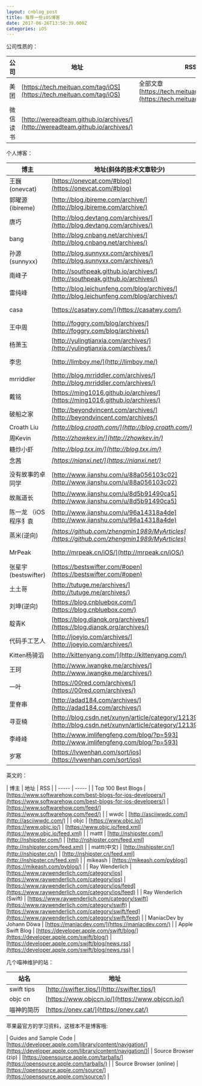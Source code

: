 ```yaml
---
layout: cnblog_post
title: 推荐一些iOS博客
date: 2017-06-26T13:50:39.000Z
categories: iOS
---
```


公司性质的：

| 公司 | 地址 | RSS |
| ----- | ----- | ----- |
| 美团 | [https://tech.meituan.com/tag/iOS](https://tech.meituan.com/tag/iOS) | 全部文章[https://tech.meituan.com/atom.xml](https://tech.meituan.com/atom.xml) |
| 微信读书 | [http://wereadteam.github.io/archives/](http://wereadteam.github.io/archives/) |

<!--
<table>
  <tr>
    <th>公司</th><th>地址</th><th>RSS</th>
  </tr>
  <tr>
    <td>美团</td>
    <td><a href="https://tech.meituan.com/tag/iOS">https://tech.meituan.com/tag/iOS</a></td>
    <td>全部文章<a href="https://tech.meituan.com/atom.xml">https://tech.meituan.com/atom.xml</a></td>
  </tr>
  <tr>
    <td colspan="3">以下为国外公司，不是纯技术博客，主要是和公司产品相关</td>
  </tr>
  <tr>
    <td>Facebook</td>
    <td><a href="https://code.facebook.com/ios/">https://code.facebook.com/ios/</a></td>
    <td></td>
  </tr>
  <tr>
    <td>Netflix</td>
    <td><a href="https://medium.com/tag/ios">https://medium.com/tag/ios</a></td>
    <td></td>
  </tr>
  <tr>
    <td>BuzzFeed</td>
    <td><a href="https://www.buzzfeed.com/techblog/ios">https://www.buzzfeed.com/techblog/ios</a></td>
    <td></td>
  </tr>
  <tr>
    <td>Instagram</td>
    <td><a href="https://engineering.instagram.com/tagged/ios">https://engineering.instagram.com/tagged/ios</a></td>
    <td></td>
  </tr>
  <tr>
    <td>Airbnb</td>
    <td><a href="https://medium.com/airbnb-engineering/tagged/mobile">https://medium.com/airbnb-engineering/tagged/mobile</a></td>
    <td></td>
  </tr>
  <tr>
    <td>Uber</td>
    <td><a href="https://eng.uber.com/category/mobile/">https://eng.uber.com/category/mobile/</a></td>
    <td></td>
  </tr>
</table>
-->

个人博客：

| 博主 | 地址(斜体的技术文章较少)| RSS |
| ----- | ----- | ----- |
| 王巍(onevcat) | [https://onevcat.com/#blog](https://onevcat.com/#blog) | [https://onevcat.com/feed.xml](https://onevcat.com/feed.xml) |
| 郭曜源(ibireme) | [http://blog.ibireme.com/archive/](http://blog.ibireme.com/archive/) | [http://blog.ibireme.com/feed/](http://blog.ibireme.com/feed/) |
| 唐巧 | [http://blog.devtang.com/archives/](http://blog.devtang.com/archives/) | [http://blog.devtang.com/atom.xml](http://blog.devtang.com/atom.xml) |
| bang | [http://blog.cnbang.net/archives/](http://blog.cnbang.net/archives/) | [http://blog.cnbang.net/feed/](http://blog.cnbang.net/feed/) |
| 孙源(sunnyxx) | [http://blog.sunnyxx.com/archives/](http://blog.sunnyxx.com/archives/) | [http://blog.sunnyxx.com/atom.xml](http://blog.sunnyxx.com/atom.xml) |
| 南峰子 | [http://southpeak.github.io/archives/](http://southpeak.github.io/archives/) |
| 雷纯峰 | [http://blog.leichunfeng.com/blog/archives/](http://blog.leichunfeng.com/blog/archives/) | [http://blog.leichunfeng.com/atom.xml](http://blog.leichunfeng.com/atom.xml) |
| casa | [https://casatwy.com/](https://casatwy.com/) | [https://casatwy.com/feeds/all.atom.xml](https://casatwy.com/feeds/all.atom.xml) |
| 王中周 | [http://foggry.com/blog/archives/](http://foggry.com/blog/archives/) | [http://foggry.com/atom.xml](http://foggry.com/atom.xml) |
| 杨萧玉 | [http://yulingtianxia.com/archives/](http://yulingtianxia.com/archives/) | [http://yulingtianxia.com/atom.xml](http://yulingtianxia.com/atom.xml) |
| 李忠 | [http://limboy.me/](http://limboy.me/) | [http://limboy.me/atom.xml](http://limboy.me/atom.xml) |
| mrriddler | [http://blog.mrriddler.com/archives/](http://blog.mrriddler.com/archives/) | [http://blog.mrriddler.com/atom.xml](http://blog.mrriddler.com/atom.xml) |
| 戴铭 | [https://ming1016.github.io/archives/](https://ming1016.github.io/archives/) | [https://ming1016.github.io/atom.xml](https://ming1016.github.io/atom.xml) |
| 破船之家 | [http://beyondvincent.com/archives/](http://beyondvincent.com/archives/) | [http://beyondvincent.com/atom.xml](http://beyondvincent.com/atom.xml) |
| Croath Liu | *[http://blog.croath.com/](http://blog.croath.com/)* |
| 周Kevin | *[http://zhowkev.in/](http://zhowkev.in/)* |
| 糖炒小虾 | *[http://blog.txx.im/](http://blog.txx.im/)* |
| 念茜 | *[https://nianxi.net/](https://nianxi.net/)* |
| | []() |
| 没有故事的卓同学 | [http://www.jianshu.com/u/88a056103c02](http://www.jianshu.com/u/88a056103c02) |
| 故胤道长 | [http://www.jianshu.com/u/8d5b91490ca5](http://www.jianshu.com/u/8d5b91490ca5) |
| 陈一龙 （iOS程序犭袁 | [http://www.jianshu.com/u/96a14318a4de](http://www.jianshu.com/u/96a14318a4de) |
| 蒸米(逆向) | *[https://github.com/zhengmin1989/MyArticles](https://github.com/zhengmin1989/MyArticles)* |
| MrPeak | [http://mrpeak.cn/iOS/](http://mrpeak.cn/iOS/) | [http://mrpeak.cn/feed.xml](http://mrpeak.cn/feed.xml) |
| 张星宇(bestswifter) | [https://bestswifter.com/#open](https://bestswifter.com/#open) | [https://bestswifter.com/rss/](https://bestswifter.com/rss/) |
| 土土哥 | [http://tutuge.me/archives/](http://tutuge.me/archives/) | [http://tutuge.me/atom.xml](http://tutuge.me/atom.xml) |
| 刘坤(逆向) | [https://blog.cnbluebox.com/](https://blog.cnbluebox.com/) | [https://blog.cnbluebox.com/atom.xml](https://blog.cnbluebox.com/atom.xml) |
| 靛青K | [https://blog.dianqk.org/archives/](https://blog.dianqk.org/archives/) | [https://blog.dianqk.org/atom.xml](https://blog.dianqk.org/atom.xml) |
| 代码手工艺人 | [http://joeyio.com/archives/](http://joeyio.com/archives/) | [http://joeyio.com/atom.xml](http://joeyio.com/atom.xml)|
| Kitten杨骑滔 | [http://kittenyang.com/](http://kittenyang.com/) |
| 王珂 | [http://www.iwangke.me/archives/](http://www.iwangke.me/archives/) |
| 一叶 | [https://00red.com/archives/](https://00red.com/archives/) |
| 里脊串 | [http://adad184.com/archives/](http://adad184.com/archives/) | [http://adad184.com/atom.xml](http://adad184.com/atom.xml) |
| 寻亚楠 | [http://blog.csdn.net/xunyn/article/category/1213985](http://blog.csdn.net/xunyn/article/category/1213985) |
| 李峰峰 | [http://www.imlifengfeng.com/blog/?p=593](http://www.imlifengfeng.com/blog/?p=593) |
| 岁寒 | [https://lvwenhan.com/sort/ios](https://lvwenhan.com/sort/ios) |

英文的：

| 博主 | 地址 | RSS |
| ----- | ----- |
| Top 100 Best Blogs | [https://www.softwarehow.com/best-blogs-for-ios-developers/](https://www.softwarehow.com/best-blogs-for-ios-developers/) | [https://www.softwarehow.com/feed/](https://www.softwarehow.com/feed/) |
| wwdc | [http://asciiwwdc.com/](http://asciiwwdc.com/) |
| objc | [https://www.objc.io/](https://www.objc.io/) | [https://www.objc.io/feed.xml](https://www.objc.io/feed.xml) |
| mattt | [http://nshipster.com/](http://nshipster.com/) | [http://nshipster.com/feed.xml](http://nshipster.com/feed.xml) |
| mattt(中文) | [http://nshipster.cn/](http://nshipster.cn/) | [http://nshipster.cn/feed.xml](http://nshipster.cn/feed.xml) |
| mikeash | [https://mikeash.com/pyblog/](https://mikeash.com/pyblog/) |
| Ray Wenderlich | [https://www.raywenderlich.com/category/ios](https://www.raywenderlich.com/category/ios) | [https://www.raywenderlich.com/category/ios/feed](https://www.raywenderlich.com/category/ios/feed) |
| Ray Wenderlich (Swift) | [https://www.raywenderlich.com/category/swift](https://www.raywenderlich.com/category/swift) | [https://www.raywenderlich.com/category/swift/feed](https://www.raywenderlich.com/category/swift/feed) |
| ManiacDev by Johann Döwa | [https://maniacdev.com/](https://maniacdev.com/) |
| Apple Swift Blog | [https://developer.apple.com/swift/blog/](https://developer.apple.com/swift/blog/) | [https://developer.apple.com/swift/blog/news.rss](https://developer.apple.com/swift/blog/news.rss) |

几个喵神维护的站：

| 站名| 地址 |
| ----- | ----- |
| swift tips | [http://swifter.tips/](http://swifter.tips/)|
| objc cn | [https://www.objccn.io/](https://www.objccn.io/) |
| 喵神的简历 | [https://onev.cat/](https://onev.cat/) |


苹果最官方的学习资料，这根本不是博客哦:

| Guides and Sample Code | [https://developer.apple.com/library/content/navigation/](https://developer.apple.com/library/content/navigation/)|
| Source Browser (zip) | [https://opensource.apple.com/tarballs/](https://opensource.apple.com/tarballs/) |
| Source Browser (online) | [https://opensource.apple.com/source/](https://opensource.apple.com/source/) |

